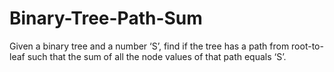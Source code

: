 # Binary-Tree-Path-Sum
Given a binary tree and a number ‘S’, find if the tree has a path from root-to-leaf such that the sum of all the node values of that path equals ‘S’.
